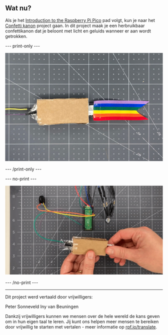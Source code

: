 ## Wat nu?

Als je het [Introduction to the Raspberry Pi Pico](https://projects.raspberrypi.org/nl-NL/pathways/pico-intro) pad volgt, kun je naar het [Confetti kanon](https://projects.raspberrypi.org/nl-NL/projects/party-popper) project gaan. In dit project maak je een herbruikbaar confettikanon dat je beloont met licht en geluids wanneer er aan wordt getrokken.

--- print-only ---

![Er wordt een klein stukje folie uit de kanon-schakelaar getrokken en een LED licht op en er wordt een geluid afgespeeld.](images/full-popper-test.jpg)

--- /print-only ---

--- no-print ---

![Er wordt een klein stukje folie uit de kanon-schakelaar getrokken en een LED licht op en er wordt een geluid afgespeeld.](images/full-popper-test.gif)

--- /no-print ---

***
Dit project werd vertaald door vrijwilligers:

Peter Sonneveld
Iny van Beuningen

Dankzij vrijwilligers kunnen we mensen over de hele wereld de kans geven om in hun eigen taal te leren. Jij kunt ons helpen meer mensen te bereiken door vrijwillig te starten met vertalen - meer informatie op [rpf.io/translate](https://rpf.io/translate).
